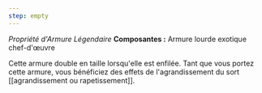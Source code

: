 ```yaml
---
step: empty
---
```

_Propriété d'Armure Légendaire_
__Composantes :__ Armure lourde exotique chef-d'œuvre

Cette armure double en taille lorsqu'elle est enfilée. Tant que vous portez cette armure, vous bénéficiez des effets de l'agrandissement du sort [[agrandissement ou rapetissement]].